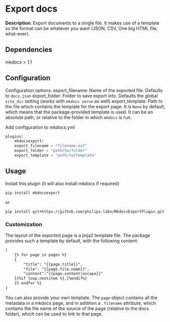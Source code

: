 # Export docs

**Description**:  Export documents to a single file. It makes use of a template so the format can be whatever you want (JSON, CSV, One big HTML file, what-ever).

## Dependencies

mkdocs > 1.1

## Configuration
Configuration options:
export_filename: Name of the exported file. Defaults to `docs.json`
export_folder: Folder to save export into. Defaults the global `site_dir` setting (works with `mkdocs serve` as well)
export_template: Path to the file which contains the template for the export page. It is `None` by default, which means that the package-provided template is used. It can be an absolute path, or relative to the folder in which `mkdocs` is run.

Add configuration to mkdocs.yml

```python
plugins:
  - mkdocsexport:
    export_filename = "filename.ext"
    export_folder = "path/to/folder"
    export_template = "path/to/template"
```

## Usage

Install this plugin (it will also install mkdocs if required)

```shell
pip install mkdocsexport
```

or

```shell
pip install git+https://github.com/philips-labs/MkdocsExportPlugin.git
```

### Customization

The layout of the exported page is a jinja2 template file. The package provides such a template by default, with the following content:

```markdown
[
    {% for page in pages %}
    {
        "title": "{{page.title}}",
        "file": "{{page.file.name}}",
        "content":"{{page.content|escape}}"
    }{%if loop.nextitem %},{%endif%}
    {% endfor %}
]
```

You can also provide your own template. The `page` object contains all the metadata in a mkdocs page, and in addition a `.filename` attribute, which contains the file name of the source of the page (relative to the docs folder), which can be used to link to that page.

